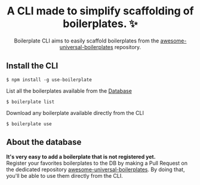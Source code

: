 <h1 align="center">
    A CLI made to simplify scaffolding of boilerplates. ✨ 
</h1>

<p align="center">
    Boilerplate CLI aims to easily scaffold boilerplates from the <a href="https://github.com/antoine-coulon/awesome-universal-boilerplates">awesome-universal-boilerplates</a> repository.
</p>

## Install the CLI

```console
$ npm install -g use-boilerplate
```

List all the boilerplates available from the <a href="https://github.com/antoine-coulon/awesome-universal-boilerplates/blob/master/db/collection.json">Database</a>

```console
$ boilerplate list
```

Download any boilerplate available directly from the CLI

```console
$ boilerplate use
```

## About the database

<b>It's very easy to add a boilerplate that is not registered yet. <br /></b>
Register your favorites boilerplates to the DB by making a Pull Request on the dedicated repository <a href="https://github.com/antoine-coulon/awesome-universal-boilerplates">awesome-universal-boilerplates</a>. By doing that, you'll be able to use them directly from the CLI.
